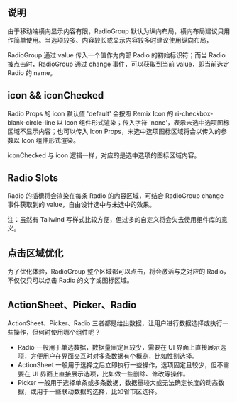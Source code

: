 ## 说明

由于移动端横向显示内容有限，RadioGroup 默认为纵向布局，横向布局建议只用作简单使用。当选项较多、内容较长或显示内容较多时建议使用纵向布局，

RadioGroup 通过 value 传入一个值作为内部 Radio 的初始标识符；而当 Radio 被点击时，RadioGroup 通过 change 事件，可以获取到当前 value，即当前选定 Radio 的 name。

## icon && iconChecked

Radio Props 的 icon 默认值 'default' 会按照 Remix Icon 的 ri-checkbox-blank-circle-line 以 Icon 组件形式渲染；传入字符 'none'，表示未选中选项图标区域不显示内容；也可以传入 Icon Props，未选中选项图标区域将会以传入的参数以 Icon 组件形式渲染。

iconChecked 与 icon 逻辑一样，对应的是选中选项的图标区域内容。

## Radio Slots

Radio 的插槽将会渲染在每条 Radio 的内容区域，可结合 RadioGroup change 事件获取到的 value，自由设计选中与未选中的效果。

注：虽然有 Tailwind 写样式比较方便，但过多的自定义将会失去使用组件库的意义。

## 点击区域优化

为了优化体验，RadioGroup 整个区域都可以点击，将会激活与之对应的 Radio，不仅仅只可以点击 Radio 的文字或图标区域。

## ActionSheet、Picker、Radio

ActionSheet、Picker、Radio 三者都是给出数据，让用户进行数据选择或执行一些操作，但何时使用哪个组件呢？

- Radio 一般用于单选数据，数据量固定且较少，需要在 UI 界面上直接展示选项，方便用户在界面交互时对多条数据有个概览，比如性别选择。
- ActionSheet 一般用于选择之后立即执行一些操作，选项固定且较少，但不需要在 UI 界面上直接展示选项，比如做一些删除、修改等操作。
- Picker 一般用于选择单条或多条数据，数据量较大或无法确定长度的动态数据，或用于一些联动数据的选择，比如省市区选择。
